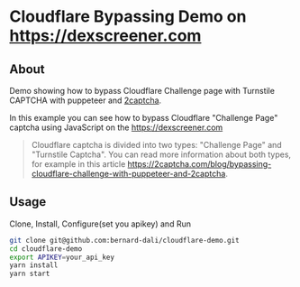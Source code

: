 # Cloudflare Bypassing Demo on https://dexscreener.com

## About

Demo showing how to bypass Cloudflare Challenge page with Turnstile CAPTCHA with puppeteer and [2captcha](https://2captcha.com/?from=22771395).

In this example you can see how to bypass Cloudflare "Challenge Page" captcha using JavaScript on the https://dexscreener.com

> Cloudflare captcha is divided into two types: "Challenge Page" and "Turnstile Captcha".  You can read more information about both types, for example in this article https://2captcha.com/blog/bypassing-cloudflare-challenge-with-puppeteer-and-2captcha.

## Usage

Clone, Install, Configure(set you apikey) and Run

```bash
git clone git@github.com:bernard-dali/cloudflare-demo.git
cd cloudflare-demo
export APIKEY=your_api_key
yarn install
yarn start
```
